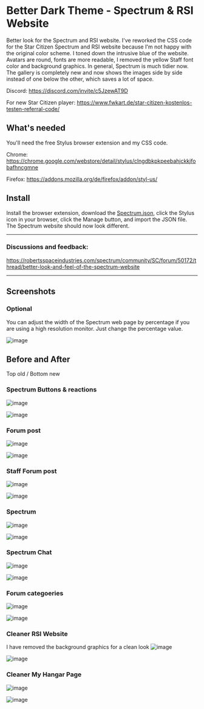 # Better Dark Theme - Spectrum & RSI Website
Better look for the Spectrum and RSI website. I've reworked the CSS code for the Star Citizen Spectrum and RSI website because I'm not happy with the original color scheme. I toned down the intrusive blue of the website. Avatars are round, fonts are more readable, I removed the yellow Staff font color and background graphics. In general, Spectrum is much tidier now. The gallery is completely new and now shows the images side by side instead of one below the other, which saves a lot of space.

Discord: https://discord.com/invite/c5JzewAT9D

For new Star Citizen player: https://www.fwkart.de/star-citizen-kostenlos-testen-referral-code/


## What's needed

You'll need the free Stylus browser extension and my CSS code.

Chrome: https://chrome.google.com/webstore/detail/stylus/clngdbkpkpeebahjckkjfobafhncgmne

Firefox: https://addons.mozilla.org/de/firefox/addon/styl-us/

## Install

Install the browser extension, download the [Spectrum.json](https://raw.githubusercontent.com/rjcncpt/starcitizen-better-spectrum-look/main/Spectrum.json), click the Stylus icon in your browser, click the Manage button, and import the JSON file. The Spectrum website should now look different.

---

### Discussions and feedback:
https://robertsspaceindustries.com/spectrum/community/SC/forum/50172/thread/better-look-and-feel-of-the-spectrum-website

---
## Screenshots

### Optional
You can adjust the width of the Spectrum web page by percentage if you are using a high resolution monitor. Just change the percentage value.

![image](https://user-images.githubusercontent.com/3922642/157431068-64c06623-f026-481a-89cc-793f33dfe6d4.png)


## Before and After
Top old / Bottom new

### Spectrum Buttons & reactions

![image](https://user-images.githubusercontent.com/3922642/177153047-3fc3c62e-f74e-42c8-9827-10e5dc821d02.png)

![image](https://user-images.githubusercontent.com/3922642/177153078-762068d0-0d64-49f6-a770-26e396ac4b7b.png)



### Forum post

![image](https://user-images.githubusercontent.com/3922642/177153234-0958a116-fcc5-4574-a096-b11336699727.png)

![image](https://user-images.githubusercontent.com/3922642/177153250-66c51782-1f80-4d9b-943b-2d2f80356731.png)



### Staff Forum post

![image](https://user-images.githubusercontent.com/3922642/177205440-7e589add-3e0f-4067-a720-56b4520231d3.png)

![image](https://user-images.githubusercontent.com/3922642/177153441-525ed4b8-a7ed-4d48-89c7-49c892ba08df.png)



### Spectrum

![image](https://user-images.githubusercontent.com/3922642/177205549-c653ea48-199b-49bb-9860-23bab47746e1.png)

![image](https://user-images.githubusercontent.com/3922642/177153665-95b80154-ee0b-4517-9e1c-1b0b246f8565.png)



### Spectrum Chat

![image](https://user-images.githubusercontent.com/3922642/177205627-0b5e220f-000f-4157-9952-2d7402a2b5d3.png)

![image](https://user-images.githubusercontent.com/3922642/177153717-176462dd-a06f-4b0e-9ca0-5ee3a5762954.png)



### Forum categoeries

![image](https://user-images.githubusercontent.com/3922642/177205671-ced1711b-bfb2-49b2-b1bd-a042ffc3cdb0.png)

![image](https://user-images.githubusercontent.com/3922642/177154174-77c95e69-90f7-49a0-8230-5729a383db2a.png)



### Cleaner RSI Website

I have removed the background graphics for a clean look
![image](https://user-images.githubusercontent.com/3922642/177154267-71162471-1368-4df9-8e0f-e6c3cc85293e.png)

![image](https://user-images.githubusercontent.com/3922642/177154278-93dd470d-d9d7-48f4-8a2a-b70c930b6a12.png)



### Cleaner My Hangar Page

![image](https://user-images.githubusercontent.com/3922642/177154338-5a5f8f6d-b50b-4821-8f6f-79c0db012326.png)

![image](https://user-images.githubusercontent.com/3922642/177154350-aa89a9fe-859d-46a1-a3b1-44ea1520633a.png)
